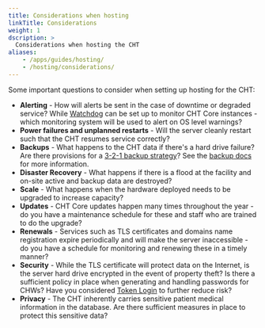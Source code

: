 ```yaml
---
title: Considerations when hosting
linkTitle: Considerations
weight: 1
dscription: >
  Considerations when hosting the CHT
aliases:
    - /apps/guides/hosting/
    - /hosting/considerations/
---
```


Some important questions to consider when setting up hosting for the CHT: 
* **Alerting** - How will alerts be sent in the case of downtime or degraded service?  While [Watchdog](//hosting/monitoring/introduction) can be set up to monitor CHT Core instances - which monitoring system will be used to alert on OS level warnings?
* **Power failures and unplanned restarts** - Will the server cleanly restart such that the CHT resumes service correctly?
* **Backups** - What happens to the CHT data if there's a hard drive failure? Are there provisions for a [3-2-1 backup strategy](https://en.wikipedia.org/wiki/Backup#Storage)? See the [backup docs](//hosting/cht/docker/backups) for more information.
* **Disaster Recovery** - What happens if there is a flood at the facility and on-site active and backup data are destroyed?
* **Scale** - What happens when the hardware deployed needs to be upgraded to increase capacity?
* **Updates** - CHT Core updates happen many times throughout the year - do you have a maintenance schedule for these and staff who are trained to do the upgrade?
* **Renewals** - Services such as TLS certificates and domains name registration expire periodically and will make the server inaccessible - do you have a schedule for monitoring and renewing these in a timely manner?
* **Security** - While the TLS certificate will protect data on the Internet, is the server hard drive encrypted in the event of property theft? Is there a sufficient policy in place when generating and handling passwords for CHWs?  Have you considered [Token Login](/building/login#magic-links-for-logging-in-token-login) to further reduce risk?
* **Privacy** - The CHT inherently carries sensitive patient medical information in the database. Are there sufficient measures in place to protect this sensitive data?
